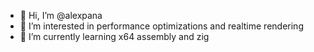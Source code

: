 - 👋 Hi, I’m @alexpana
- 👀 I’m interested in performance optimizations and realtime rendering
- 🌱 I’m currently learning x64 assembly and zig
